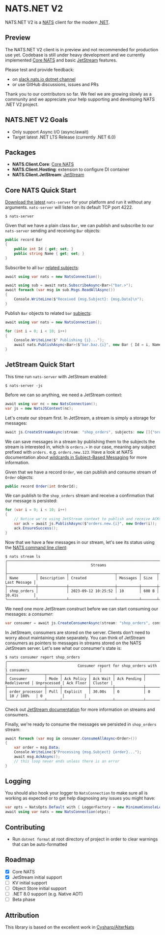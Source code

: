 # NATS.NET V2

NATS.NET V2 is a [NATS](https://nats.io) client for the modern [.NET](https://dot.net/).

## Preview

The NATS.NET V2 client is in preview and not recommended for production use yet.
Codebase is still under heavy development and we currently implemented [Core NATS](https://docs.nats.io/nats-concepts/core-nats)
and basic [JetStream](https://docs.nats.io/nats-concepts/jetstream) features.

Please test and provide feedback:

* on [slack.nats.io dotnet channel](https://natsio.slack.com/channels/dotnet)
* or use GitHub discussions, issues and PRs

Thank you to our contributors so far. We feel we are growing slowly as a community and we appreciate your help
supporting and developing NATS .NET V2 project.

## NATS.NET V2 Goals

- Only support Async I/O (async/await)
- Target latest .NET LTS Release (currently .NET 6.0)

## Packages

- **NATS.Client.Core**: [Core NATS](https://docs.nats.io/nats-concepts/core-nats)
- **NATS.Client.Hosting**: extension to configure DI container
- **NATS.Client.JetStream**: [JetStream](https://docs.nats.io/nats-concepts/jetstream)

## Core NATS Quick Start

[Download the latest](https://nats.io/download/) `nats-server` for your platform and run it without any arguments. `nats-server` will listen
on its default TCP port 4222.

```shell
$ nats-server
```

Given that we have a plain class `Bar`, we can publish and subscribe to our `nats-server` sending
and receiving `Bar` objects:

```csharp
public record Bar
{
    public int Id { get; set; }
    public string Name { get; set; }
}
```

Subscribe to all `bar` [related subjects](https://docs.nats.io/nats-concepts/subjects):
```csharp
await using var nats = new NatsConnection();

await using sub = await nats.SubscribeAsync<Bar>("bar.>");
await foreach (var msg in sub.Msgs.ReadAllAsync())
{
    Console.WriteLine($"Received {msg.Subject}: {msg.Data}\n");
}
```

Publish `Bar` objects to related `bar` [subjects](https://docs.nats.io/nats-concepts/subjects):
```csharp
await using var nats = new NatsConnection();

for (int i = 0; i < 10; i++)
{
    Console.WriteLine($" Publishing {i}...");
    await nats.PublishAsync<Bar>($"bar.baz.{i}", new Bar { Id = i, Name = "Baz" });
}
```

## JetStream Quick Start

This time run `nats-server` with JetStream enabled:

```shell
$ nats-server -js
```

Before we can so anything, we need a JetStream context:

```csharp
await using var nc = new NatsConnection();
var js = new NatsJSContext(nc);
```

Let's create our stream first. In JetStream, a stream is simply a storage for messages:

```csharp
await js.CreateStreamAsync(stream: "shop_orders", subjects: new []{"orders.>"});
```

We can save messages in a stream by publishing them to the subjects the stream is interested in, which is `orders.>` in
our case, meaning any subject prefixed with `orders.` e.g. `orders.new.123`. Have a look at NATS documentation about
[wildcards in Subject-Based Messaging](https://docs.nats.io/nats-concepts/subjects#wildcards) for more information.

Given that we have a record `Order`, we can publish and consume stream of `Order` objects:

```csharp
public record Order(int OrderId);
```

We can publish to the `shop_orders` stream and receive a confirmation that our message is persisted:

```csharp
for (var i = 0; i < 10; i++)
{
    // Notice we're using JetStream context to publish and receive ACKs
    var ack = await js.PublishAsync($"orders.new.{i}", new Order(i));
    ack.EnsureSuccess();
}
```

Now that we have a few messages in our stream, let's see its status using the [NATS command
line client](https://github.com/nats-io/natscli):

```shell
$ nats stream ls
╭───────────────────────────────────────────────────────────────────────────────────╮
│                                      Streams                                      │
├─────────────┬─────────────┬─────────────────────┬──────────┬───────┬──────────────┤
│ Name        │ Description │ Created             │ Messages │ Size  │ Last Message │
├─────────────┼─────────────┼─────────────────────┼──────────┼───────┼──────────────┤
│ shop_orders │             │ 2023-09-12 10:25:52 │ 10       │ 600 B │ 10.41s       │
╰─────────────┴─────────────┴─────────────────────┴──────────┴───────┴──────────────╯
```

We need one more JetStream construct before we can start consuming our messages: a *consumer*:

```csharp
var consumer = await js.CreateConsumerAsync(stream: "shop_orders", consumer: "order_processor");
```

In JetStream, consumers are stored on the server. Clients don't need to worry about maintaining state separately.
You can think of JetStream consumers as pointers to messages in streams stored on the NATS JetStream server. Let's
see what our consumer's state is:

```shell
$ nats consumer report shop_orders
╭────────────────────────────────────────────────────────────────────────────────────────────────────────────────╮
│                                Consumer report for shop_orders with 1 consumers                                │
├─────────────────┬──────┬────────────┬──────────┬─────────────┬─────────────┬─────────────┬───────────┬─────────┤
│ Consumer        │ Mode │ Ack Policy │ Ack Wait │ Ack Pending │ Redelivered │ Unprocessed │ Ack Floor │ Cluster │
├─────────────────┼──────┼────────────┼──────────┼─────────────┼─────────────┼─────────────┼───────────┼─────────┤
│ order_processor │ Pull │ Explicit   │ 30.00s   │ 0           │ 0           │ 10 / 100%   │ 0         │         │
╰─────────────────┴──────┴────────────┴──────────┴─────────────┴─────────────┴─────────────┴───────────┴─────────╯
```

Check out [JetStream documentation](https://docs.nats.io/nats-concepts/jetstream) for more information on streams and consumers.

Finally, we're ready to consume the messages we persisted in `shop_orders` stream:

```csharp
await foreach (var msg in consumer.ConsumeAllAsync<Order>())
{
    var order = msg.Data;
    Console.WriteLine($"Processing {msg.Subject} {order}...");
    await msg.AckAsync();
    // this loop never ends unless there is an error
}
```

## Logging

You should also hook your logger to `NatsConnection` to make sure all is working as expected or
to get help diagnosing any issues you might have:

```csharp
var opts = NatsOpts.Default with { LoggerFactory = new MinimumConsoleLoggerFactory(LogLevel.Error) };
await using var nats = new NatsConnection(otps);
```

## Contributing

- Run `dotnet format` at root directory of project in order to clear warnings that can be auto-formatted

## Roadmap

- [x] Core NATS
- [x] JetStream initial support
- [ ] KV initial support
- [ ] Object Store initial support
- [ ] .NET 8.0 support (e.g. Native AOT)
- [ ] Beta phase

## Attribution

This library is based on the excellent work in [Cysharp/AlterNats](https://github.com/Cysharp/AlterNats)
